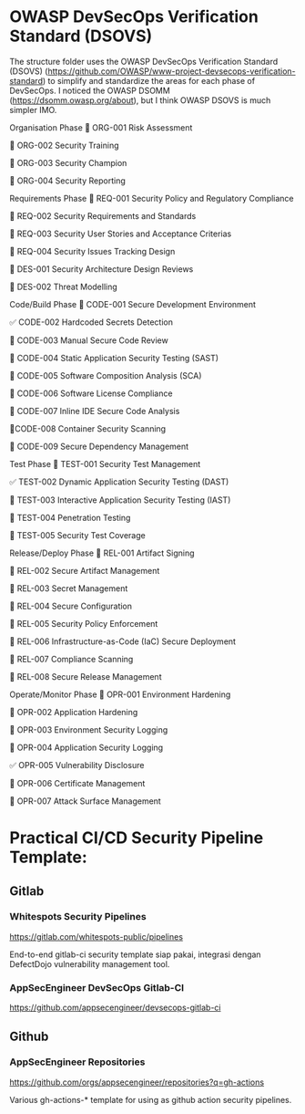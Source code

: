 # OWASP DevSecOps Verification Standard (DSOVS)

The structure folder uses the OWASP DevSecOps Verification Standard (DSOVS) (https://github.com/OWASP/www-project-devsecops-verification-standard) to simplify and standardize the areas for each phase of DevSecOps. I noticed the OWASP DSOMM (https://dsomm.owasp.org/about), but I think OWASP DSOVS is much simpler IMO.

Organisation Phase
🚧 ORG-001 Risk Assessment

🚧 ORG-002 Security Training

🚧 ORG-003 Security Champion

🚧 ORG-004 Security Reporting

Requirements Phase
🚧 REQ-001 Security Policy and Regulatory Compliance

🚧 REQ-002 Security Requirements and Standards

🚧 REQ-003 Security User Stories and Acceptance Criterias

🚧 REQ-004 Security Issues Tracking Design

🚧 DES-001 Security Architecture Design Reviews

🚧 DES-002 Threat Modelling

Code/Build Phase
🚧 CODE-001 Secure Development Environment

✅ CODE-002 Hardcoded Secrets Detection

🚧 CODE-003 Manual Secure Code Review

🚧 CODE-004 Static Application Security Testing (SAST)

🚧 CODE-005 Software Composition Analysis (SCA)

🚧 CODE-006 Software License Compliance

🚧 CODE-007 Inline IDE Secure Code Analysis

🚧CODE-008 Container Security Scanning

🚧 CODE-009 Secure Dependency Management

Test Phase
🚧 TEST-001 Security Test Management

✅ TEST-002 Dynamic Application Security Testing (DAST)

🚧 TEST-003 Interactive Application Security Testing (IAST)

🚧 TEST-004 Penetration Testing

🚧 TEST-005 Security Test Coverage

Release/Deploy Phase
🚧 REL-001 Artifact Signing

🚧 REL-002 Secure Artifact Management

🚧 REL-003 Secret Management

🚧 REL-004 Secure Configuration

🚧 REL-005 Security Policy Enforcement

🚧 REL-006 Infrastructure-as-Code (IaC) Secure Deployment

🚧 REL-007 Compliance Scanning

🚧 REL-008 Secure Release Management

Operate/Monitor Phase
🚧 OPR-001 Environment Hardening

🚧 OPR-002 Application Hardening

🚧 OPR-003 Environment Security Logging

🚧 OPR-004 Application Security Logging

✅ OPR-005 Vulnerability Disclosure

🚧 OPR-006 Certificate Management

🚧 OPR-007 Attack Surface Management


# Practical CI/CD Security Pipeline Template:

## Gitlab

### Whitespots Security Pipelines
https://gitlab.com/whitespots-public/pipelines

End-to-end gitlab-ci security template siap pakai, integrasi dengan DefectDojo vulnerability management tool.

### AppSecEngineer DevSecOps Gitlab-CI

https://github.com/appsecengineer/devsecops-gitlab-ci

## Github

### AppSecEngineer Repositories
https://github.com/orgs/appsecengineer/repositories?q=gh-actions

Various gh-actions-* template for using as github action security pipelines.